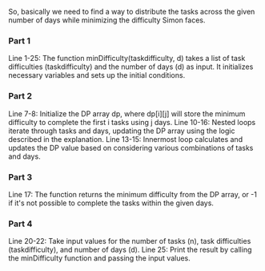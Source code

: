 So, basically we need to find a way to distribute the tasks across the given number of days while minimizing the difficulty Simon faces. 

### Part 1
Line 1-25: The function minDifficulty(taskdifficulty, d) takes a list of task difficulties (taskdifficulty) and the number of days (d) as input. It initializes necessary variables and sets up the initial conditions.

### Part 2
Line 7-8: Initialize the DP array dp, where dp[i][j] will store the minimum difficulty to complete the first i tasks using j days.
Line 10-16: Nested loops iterate through tasks and days, updating the DP array using the logic described in the explanation.
Line 13-15: Innermost loop calculates and updates the DP value based on considering various combinations of tasks and days.

### Part 3
Line 17: The function returns the minimum difficulty from the DP array, or -1 if it's not possible to complete the tasks within the given days.

### Part 4
Line 20-22: Take input values for the number of tasks (n), task difficulties (taskdifficulty), and number of days (d).
Line 25: Print the result by calling the minDifficulty function and passing the input values.
